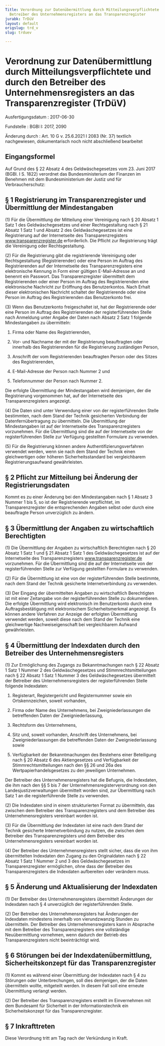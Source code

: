 ```yaml
---
Title: Verordnung zur Datenübermittlung durch Mitteilungsverpflichtete und durch den
  Betreiber des Unternehmensregisters an das Transparenzregister
jurabk: TrDüV
layout: default
origslug: trd_v
slug: trduev

---
```


# Verordnung zur Datenübermittlung durch Mitteilungsverpflichtete und durch den Betreiber des Unternehmensregisters an das Transparenzregister (TrDüV)

Ausfertigungsdatum
:   2017-06-30

Fundstelle
:   BGBl I: 2017, 2090

Änderung durch
:   Art. 10 G v. 25.6.2021 I 2083 (Nr. 37) textlich nachgewiesen, dokumentarisch noch nicht abschließend bearbeitet


## Eingangsformel

Auf Grund des § 22 Absatz 4 des Geldwäschegesetzes vom 23. Juni 2017
(BGBl. I S. 1822) verordnet das Bundesministerium der Finanzen im
Benehmen mit dem Bundesministerium der Justiz und für
Verbraucherschutz:


## § 1 Registrierung im Transparenzregister und Übermittlung der Mindestangaben

(1) Für die Übermittlung der Mitteilung einer Vereinigung nach § 20
Absatz 1 Satz 1 des Geldwäschegesetzes und einer Rechtsgestaltung nach
§ 21 Absatz 1 Satz 1 und Absatz 2 des Geldwäschegesetzes ist eine
Registrierung auf der Internetseite des Transparenzregisters
www.transparenzregister.de erforderlich. Die Pflicht zur Registrierung
trägt die Vereinigung oder Rechtsgestaltung.

(2) Für die Registrierung gibt die registrierende Vereinigung oder
Rechtsgestaltung (Registrierender) oder eine Person im Auftrag des
Registrierenden auf der Internetseite des Transparenzregisters eine
elektronische Kennung in Form einer gültigen E-Mail-Adresse an und
benennt ein Passwort. Das Transparenzregister übermittelt dem
Registrierenden oder einer Person im Auftrag des Registrierenden eine
elektronische Nachricht zur Eröffnung des Benutzerkontos. Nach Erhalt
dieser elektronischen Nachricht schaltet der Registrierende oder eine
Person im Auftrag des Registrierenden das Benutzerkonto frei.

(3) Wenn das Benutzerkonto freigeschaltet ist, hat der Registrierende
oder eine Person im Auftrag des Registrierenden der registerführenden
Stelle nach Anmeldung unter Angabe der Daten nach Absatz 2 Satz 1
folgende Mindestangaben zu übermitteln:

1.  Firma oder Name des Registrierenden,


2.  Vor- und Nachname der mit der Registrierung beauftragten oder
    innerhalb des Registrierenden für die Registrierung zuständigen
    Person,


3.  Anschrift der vom Registrierenden beauftragten Person oder des Sitzes
    des Registrierenden,


4.  E-Mail-Adresse der Person nach Nummer 2 und


5.  Telefonnummer der Person nach Nummer 2.



Die erfolgte Übermittlung der Mindestangaben wird demjenigen, der die
Registrierung vorgenommen hat, auf der Internetseite des
Transparenzregisters angezeigt.

(4) Die Daten sind unter Verwendung einer von der registerführenden
Stelle bestimmten, nach dem Stand der Technik gesicherten Verbindung
der Datenfernübertragung zu übermitteln. Die Übermittlung der
Mindestangaben ist auf der Internetseite des Transparenzregisters
vorzunehmen. Für die Übermittlung sind die auf der Internetseite von
der registerführenden Stelle zur Verfügung gestellten Formulare zu
verwenden.

(5) Für die Registrierung können andere Authentifizierungsverfahren
verwendet werden, wenn sie nach dem Stand der Technik einen
gleichwertigen oder höheren Sicherheitsstandard bei vergleichbarem
Registrierungsaufwand gewährleisten.


## § 2 Pflicht zur Mitteilung bei Änderung der Registrierungsdaten

Kommt es zu einer Änderung bei den Mindestangaben nach § 1 Absatz 3
Nummer 1 bis 5, so ist der Registrierende verpflichtet, im
Transparenzregister die entsprechenden Angaben selbst oder durch eine
beauftragte Person unverzüglich zu ändern.


## § 3 Übermittlung der Angaben zu wirtschaftlich Berechtigten

(1) Die Übermittlung der Angaben zu wirtschaftlich Berechtigten nach §
20 Absatz 1 Satz 1 und § 21 Absatz 1 Satz 1 des Geldwäschegesetzes ist
auf der Internetseite des Transparenzregisters
www.transparenzregister.de vorzunehmen. Für die Übermittlung sind die
auf der Internetseite von der registerführenden Stelle zur Verfügung
gestellten Formulare zu verwenden.

(2) Für die Übermittlung ist eine von der registerführenden Stelle
bestimmte, nach dem Stand der Technik gesicherte Internetverbindung zu
verwenden.

(3) Der Eingang der übermittelten Angaben zu wirtschaftlich
Berechtigten ist mit einer Zeitangabe von der registerführenden Stelle
zu dokumentieren. Die erfolgte Übermittlung wird elektronisch im
Benutzerkonto durch eine Auftragsbestätigung mit elektronischem
Sicherheitsmerkmal angezeigt. Es können andere Verfahren zur Anzeige
der erfolgten Übermittlung verwendet werden, soweit diese nach dem
Stand der Technik eine gleichwertige Nachweiseigenschaft bei
vergleichbarem Aufwand gewährleisten.


## § 4 Übermittlung der Indexdaten durch den Betreiber des Unternehmensregisters

(1) Zur Ermöglichung des Zugangs zu Bekanntmachungen nach § 22 Absatz
1 Satz 1 Nummer 2 des Geldwäschegesetzes und Stimmrechtsmitteilungen
nach § 22 Absatz 1 Satz 1 Nummer 3 des Geldwäschegesetzes übermittelt
der Betreiber des Unternehmensregisters der registerführenden Stelle
folgende Indexdaten:

1.  Registerart, Registergericht und Registernummer sowie ein
    Ortskennzeichen, soweit vorhanden,


2.  Firma oder Name des Unternehmens, bei Zweigniederlassungen die
    betreffenden Daten der Zweigniederlassung,


3.  Rechtsform des Unternehmens,


4.  Sitz und, soweit vorhanden, Anschrift des Unternehmens, bei
    Zweigniederlassungen die betreffenden Daten der Zweigniederlassung
    sowie


5.  Verfügbarkeit der Bekanntmachungen des Bestehens einer Beteiligung
    nach § 20 Absatz 6 des Aktiengesetzes und Verfügbarkeit der
    Stimmrechtsmitteilungen nach den §§ 26 und 26a des
    Wertpapierhandelsgesetzes zu den jeweiligen Unternehmen.



Der Betreiber des Unternehmensregisters hat die Befugnis, die
Indexdaten, die ihm nach den §§ 5 bis 7 der
Unternehmensregisterverordnung von den Landesjustizverwaltungen
übermittelt worden sind, zur Übermittlung nach Satz 1 an die
registerführende Stelle zu verwenden.

(2) Die Indexdaten sind in einem strukturierten Format zu übermitteln,
das zwischen dem Betreiber des Transparenzregisters und dem Betreiber
des Unternehmensregisters vereinbart worden ist.

(3) Für die Übermittlung der Indexdaten ist eine nach dem Stand der
Technik gesicherte Internetverbindung zu nutzen, die zwischen dem
Betreiber des Transparenzregisters und dem Betreiber des
Unternehmensregisters vereinbart worden ist.

(4) Der Betreiber des Unternehmensregisters stellt sicher, dass die
von ihm übermittelten Indexdaten den Zugang zu den Originaldaten nach
§ 22 Absatz 1 Satz 1 Nummer 2 und 3 des Geldwäschegesetzes im
Transparenzregister ermöglichen, ohne dass der Betreiber des
Transparenzregisters die Indexdaten aufbereiten oder verändern muss.


## § 5 Änderung und Aktualisierung der Indexdaten

(1) Der Betreiber des Unternehmensregisters übermittelt Änderungen der
Indexdaten nach § 4 unverzüglich der registerführenden Stelle.

(2) Der Betreiber des Unternehmensregisters hat Änderungen der
Indexdaten mindestens innerhalb von vierundzwanzig Stunden zu
übermitteln. Der Betreiber des Unternehmensregisters kann in Absprache
mit dem Betreiber des Transparenzregisters eine vollständige
Neuübermittlung vornehmen, wenn dadurch der Betrieb des
Transparenzregisters nicht beeinträchtigt wird.


## § 6 Störungen bei der Indexdatenübermittlung, Sicherheitskonzept für das Transparenzregister

(1) Kommt es während einer Übermittlung der Indexdaten nach § 4 zu
Störungen oder Unterbrechungen, soll dies demjenigen, der die Daten
übermitteln wollte, mitgeteilt werden. In diesem Fall soll eine
erneute Übermittlung verlangt werden.

(2) Der Betreiber des Transparenzregisters erstellt im Einvernehmen
mit dem Bundesamt für Sicherheit in der Informationstechnik ein
Sicherheitskonzept für das Transparenzregister.


## § 7 Inkrafttreten

Diese Verordnung tritt am Tag nach der Verkündung in Kraft.

